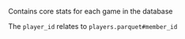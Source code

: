 Contains core stats for each game in the database

The `player_id` relates to `players.parquet#member_id`
